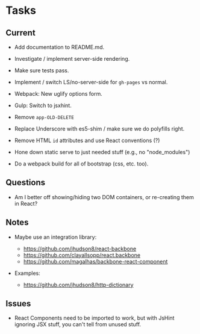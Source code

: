 Tasks
=====

## Current

* Add documentation to README.md.
* Investigate / implement server-side rendering.
* Make sure tests pass.
* Implement / switch LS/no-server-side for `gh-pages` vs normal.
* Webpack: New uglify options form.

* Gulp: Switch to jsxhint.
* Remove `app-OLD-DELETE`
* Replace Underscore with es5-shim / make sure we do polyfills right.
* Remove HTML `id` attributes and use React conventions (?)

* Hone down static serve to just needed stuff (e.g., no "node_modules")
* Do a webpack build for all of bootstrap (css, etc. too).

## Questions

* Am I better off showing/hiding two DOM containers, or re-creating them in React?

## Notes

* Maybe use an integration library:
    * https://github.com/jhudson8/react-backbone
    * https://github.com/clayallsopp/react.backbone
    * https://github.com/magalhas/backbone-react-component

* Examples:
    * https://github.com/jhudson8/http-dictionary

## Issues

* React Components need to be imported to work, but with JsHint ignoring
  JSX stuff, you can't tell from unused stuff.
